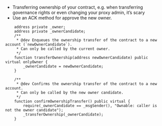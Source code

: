 - Transferring ownership of your contract, e.g. when transferring governance rights or even changing your proxy admin, it’s scary
- Use an ACK method for approve the new owner.

```solidity
    address private _owner;
    address private _ownerCandidate;
    /**
     * @dev Enqueues the ownership transfer of the contract to a new account (`newOwnerCandidate`).
     * Can only be called by the current owner.
     */
    function transferOwnership(address newOwnerCandidate) public virtual onlyOwner {
        _ownerCandidate = newOwnerCandidate;
    }

    /**
     * @dev Confirms the ownership transfer of the contract to a new account.
     * Can only be called by the new owner candidate.
     */
    function confirmOwnershipTransfer() public virtual {
        require(_ownerCandidate == _msgSender(), "Ownable: caller is not the owner candidate");
        _transferOwnership(_ownerCandidate);
    }
```
